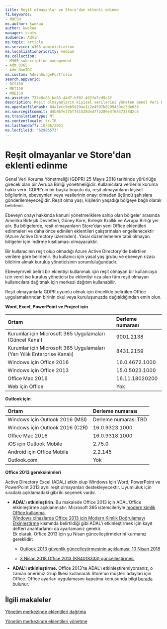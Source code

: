```yaml
---
title: Reşit olmayanlar ve Store'dan eklenti edinme
f1.keywords:
- NOCSH
ms.author: kwekua
author: kwekua
manager: scotv
audience: Admin
ms.topic: article
ms.service: o365-administration
ms.localizationpriority: medium
ms.collection:
- M365-subscription-management
- Adm_O365
- Adm_NonTOC
ms.custom: AdminSurgePortfolio
search.appverid:
- BCS160
- MET150
- MOE150
ms.assetid: 737e8c86-be63-44d7-bf02-492fa7cd9c3f
description: Reşit olmayanların kişisel verilerini yöneten Genel Veri Koruma Yönetmeliği (GDPR) düzenlemelerini öğrenin.
ms.openlocfilehash: 84a1ecc9eb5d29ae1c2e4597b8299430cc3de038
ms.sourcegitcommit: d4b867e37bf741528ded7fb289e4f6847228d2c5
ms.translationtype: MT
ms.contentlocale: tr-TR
ms.lasthandoff: 10/06/2021
ms.locfileid: "62985573"
---
```

# <a name="minors-and-acquiring-add-ins-from-the-store"></a>Reşit olmayanlar ve Store'dan eklenti edinme

Genel Veri Koruma Yönetmeliği (GDPR) 25 Mayıs 2018 tarihinde yürürlüğe girecek olan bir Avrupa Birliği yönetmeliğidir. Kullanıcılara verilerini koruma hakkı verir. GDPR'nin bir başka boyutu da, reşit olmayanların kişisel bilgilerinin, ebeveynleri veya vasilerinin onayı olmadan üçüncü şahıslara gönderilemeyeceğidir. Reşit olma yaşı, kişilerin yaşadığı bölgeye bağlı olarak belirlenir.
  
Ebeveyn onayı hakkında kanuni yönetmeliklere sahip olan bölgeler arasında Amerika Birleşik Devletleri, Güney Kore, Birleşik Krallık ve Avrupa Birliği yer alır. Bu bölgelerde, reşit olmayanların Store'dan yeni Office eklentileri edinmeleri ve daha önce edinilen eklentileri çalıştırmaları engellenecektir (Azure Active Directory üzerinden). Yasal düzenlemelere tabii olmayan bölgeler için indirme kısıtlaması olmayacaktır.
  
Bir kullanıcının reşit olup olmadığı Azure Active Directory'de belirtilen verilere göre belirlenir. Bu kullanıcı için yasal yaş grubu ve ebeveyn rızası bildirim almak kuruluş yöneticisinin sorumluluğundadır.
  
Ebeveyn/veli belirli bir eklentiyi kullanmak için reşit olmayan bir kullanıcıya izin verdi ise kuruluş yöneticisi bu eklentiyi rıza alan tüm reşit olmayan kullanıcılara dağıtmak için merkezi dağıtım kullanabilir.
  
Reşit olmayanlarla GDPR uyumlu olmak için öncelikle belirtilen Office uygulamalarından birinin okul veya kuruluşunuzda dağıtıldığından emin olun.
 
 **Word, Excel, PowerPoint ve Project için** 

|**Ortam** <br/> |**Derleme numarası** <br/> |
|:-----|:-----|
|Kurumlar için Microsoft 365 Uygulamaları (Güncel Kanal)  <br/> |9001.2138   <br/> |
|Kurumlar için Microsoft 365 Uygulamaları (Yarı Yıllık Enterprise Kanalı)  <br/> |8431.2159  <br/> |
|Windows için Office 2016  <br/> |16.0.4672.1000  <br/> |
|Windows için Office 2013  <br/> |15.0.5023.1000  <br/> |
|Office Mac 2016  <br/> |16.11.18020200  <br/> |
|Web için Office  <br/> |Yok  <br/> |
   
 **Outlook için**: 
  
|**Ortam** <br/> |**Derleme numarası** <br/> |
|:-----|:-----|
|Windows için Outlook 2016 (MSI)  <br/> |Derleme numarası TBD  <br/> |
|Windows için Outlook 2016 (C2R)  <br/> |16.0.9323.1000  <br/> |
|Office Mac 2016  <br/> |16.0.9318.1000  <br/> |
|iOS için Outlook Mobile  <br/> |2.75.0  <br/> |
|Android için Office Mobile  <br/> |2.2.145  <br/> |
|Outlook.com  <br/> |Yok  <br/> |

 **Office 2013 gereksinimleri**
  
Active Directory Excel (ADAL) etkin olup Windows için Word, PowerPoint ve PowerPoint 2013 aynı reşit olmayanları destekleyecektir. Uyumluluk için sıradaki açıklamadaki gibi iki seçenek vardır.
  
- **ADAL'ı etkinleştirin**. Bu makalede Office 2013 için ADAL'Office etkinleştirme açıklanmıştır: Microsoft 365 istemcileriyle [modern kimlik Office kullanma](../../enterprise/modern-auth-for-office-2013-and-2016.md).<br/>[Windows cihazlarda Office 2013 için Modern Kimlik Doğrulamayı Etkinleştirme](../security-and-compliance/enable-modern-authentication.md) kısmında belirtildiği gibi ADAL'ı etkinleştirmek için kayıt defteri anahtarlarını da ayarlamanız gerekir.<br/>Ek olarak, Office 2013 için şu Nisan güncelleştirmelerini kurmanız gereklidir:
    
  - [Outlook 2013 güvenlik güncelleştirmesinin açıklaması: 10 Nisan 2018](https://support.microsoft.com/help/4018330/description-of-the-security-update-for-office-2013-april-10-2018)
    
  - [3 Nisan 2018 Office 2013 (KB4018333) güncelleştirmesi](https://support.microsoft.com/help/4018333/april-3-2018-update-for-office-2013-kb4018333)
    
- **ADAL'ı etkinleştirme.** Office 2013'te ADAL'ı etkinleştiremiyorsanız, o zaman önerimiz Grup İlkesi kullanarak Store'un müşteri adayları için Office. Office ayarları uygulamasını kapatma konusunda bilgi [burada](/previous-versions/office/office-2013-resource-kit/cc178992(v=office.15)) bulunur.

## <a name="related-articles"></a>İlgili makaleler

[Yönetim merkezinde eklentileri dağıtma](./manage-deployment-of-add-ins.md)

[Yönetim merkezinde eklentileri yönetme](./manage-addins-in-the-admin-center.md)
